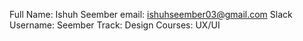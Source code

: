 Full Name: Ishuh Seember
email: ishuhseember03@gmail.com
Slack Username: Seember
Track: Design
Courses: UX/UI 
